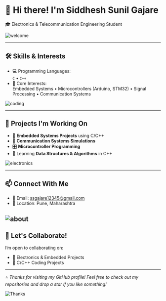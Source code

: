 # 👋 Hi there! I'm Siddhesh Sunil Gajare  
🎓 Electronics & Telecommunication Engineering Student  

![welcome](https://usagif.com/wp-content/uploads/2021/4fh5wi/welcome-5.gif)

---

## 🛠️ Skills & Interests

- 💻 Programming Languages:  
  `C` • `C++`  
- 🔌 Core Interests:  
  Embedded Systems • Microcontrollers (Arduino, STM32) • Signal Processing • Communication Systems  

![coding](https://media.giphy.com/media/qgQUggAC3Pfv687qPC/giphy.gif)

---

## 📁 Projects I'm Working On

- 🔧 **Embedded Systems Projects** using C/C++
- 📡 **Communication Systems Simulations**
- 🎛️ **Microcontroller Programming**
- 🧠 Learning **Data Structures & Algorithms** in C++

![electronics](https://media.giphy.com/media/26tPplGWjN0xLybiU/giphy.gif)

---

## 📫 Connect With Me

- 📧 Email: ssgajare12345@gmail.com
- 📍 Location: Pune, Maharashtra

![about](https://raw.githubusercontent.com/gist/Drozerah/c21e5763d4d92bc429b995854e27f4ac/raw/478b44e64248a55b96adbaa611863fda884d27b3/about-me.gif)
---

## 🚀 Let's Collaborate!

I’m open to collaborating on:
- 🔌 Electronics & Embedded Projects  
- 🧠 C/C++ Coding Projects
  
---
⭐ *Thanks for visiting my GitHub profile! Feel free to check out my repositories and drop a star if you like something!*


![Thanks](https://i.pinimg.com/originals/f7/df/4d/f7df4d74704cb7bb8d7dcbc645a3d4a9.gif)

